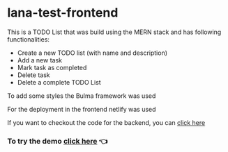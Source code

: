 # lana-test-frontend

This is a TODO List that was build using the MERN stack and has following functionalities: 

- Create a new TODO list (with name and description)
- Add a new task
- Mark task as completed
- Delete task
- Delete a complete TODO List

To add some styles the Bulma framework was used

For the deployment in the frontend netlify was used

If you want to checkout the code for the backend, you can [click here](https://github.com/TanMar23/lana-test-backend)

### To try the demo [click here](https://todo-list-lana.netlify.com/) 👈
